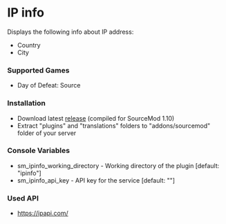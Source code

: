 # IP info

Displays the following info about IP address:

* Country
* City

### Supported Games

* Day of Defeat: Source

### Installation

* Download latest [release](https://github.com/Dron-elektron/ip-info/releases) (compiled for SourceMod 1.10)
* Extract "plugins" and "translations" folders to "addons/sourcemod" folder of your server

### Console Variables

* sm_ipinfo_working_directory - Working directory of the plugin [default: "ipinfo"]
* sm_ipinfo_api_key - API key for the service [default: ""]

### Used API

* https://ipapi.com/
